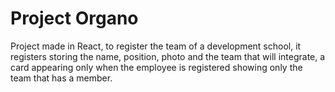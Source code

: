 # Project Organo

Project made in React, to register the team of a development school, it registers storing the name, position, photo and the team that will integrate, a card appearing only when the employee is registered showing only the team that has a member.
